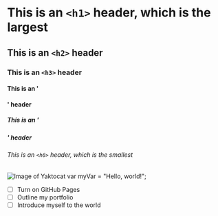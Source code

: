 # This is an `<h1>` header, which is the largest
## This is an `<h2>` header
### This is an `<h3>` header
#### This is an '<h4>' header
##### This is an '<h5>' header 
###### This is an `<h6>` header, which is the smallest
![Image of Yaktocat](https://octodex.github.com/images/yaktocat.png)
var myVar = "Hello, world!"; 
- [ ] Turn on GitHub Pages
- [ ] Outline my portfolio
- [ ] Introduce myself to the world
